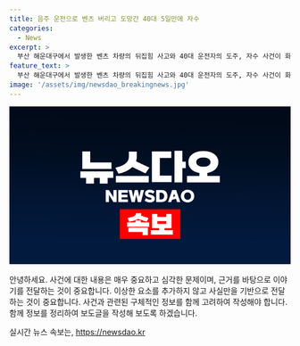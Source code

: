 ```yaml
---
title: 음주 운전으로 벤츠 버리고 도망간 40대 5일만에 자수
categories:
  - News
excerpt: >
  부산 해운대구에서 발생한 벤츠 차량의 뒤집힘 사고와 40대 운전자의 도주, 자수 사건이 화제다. 13일 사건 발생 이후 5일 만에 운전자가 경찰에 자수했지만, 음주운전을 부인 중이다. 경찰은 우선 도로교통법 위반으로 운전자를 입건하고 음주 여부와 주점에서 술을 마셨는지 여부를 조사 중이다. 또한, 운전자가 복용한 수면제 성분을 국과수에 의뢰할 예정이다. 네티즌들은 엄정한 수사를 촉구하며 관심을 집중시키고 있다.
feature_text: >
  부산 해운대구에서 발생한 벤츠 차량의 뒤집힘 사고와 40대 운전자의 도주, 자수 사건이 화제다. 13일 사건 발생 이후 5일 만에 운전자가 경찰에 자수했지만, 음주운전을 부인 중이다. 경찰은 우선 도로교통법 위반으로 운전자를 입건하고 음주 여부와 주점에서 술을 마셨는지 여부를 조사 중이다. 또한, 운전자가 복용한 수면제 성분을 국과수에 의뢰할 예정이다. 네티즌들은 엄정한 수사를 촉구하며 관심을 집중시키고 있다.
image: '/assets/img/newsdao_breakingnews.jpg'
---
```


<p><img src="/assets/img/newsdao_breakingnews.jpg" alt="ranknews 속보" /></p>

<p>안녕하세요. 사건에 대한 내용은 매우 중요하고 심각한 문제이며, 근거를 바탕으로 이야기를 전달하는 것이 중요합니다. 이상한 요소를 추가하지 않고 사실만을 기반으로 전달하는 것이 중요합니다. 사건과 관련된 구체적인 정보를 함께 고려하여 작성해야 합니다. 함께 정보를 정리하여 보도글을 작성해 보도록 하겠습니다.</p>
실시간 뉴스 속보는, <a href="https://newsdao.kr" rel="dofollow">https://newsdao.kr</a>



